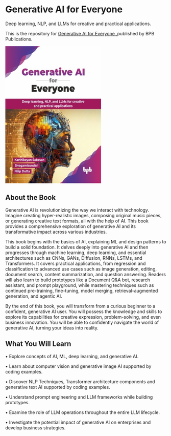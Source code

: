 # Generative AI for Everyone

Deep learning, NLP, and LLMs for creative and practical applications.

This is the repository for [Generative AI for Everyone
](https://bpbonline.com/products/generative-ai-for-everyone?variant=44394000974024),published by BPB Publications.

<img src="9789365897388.jpg">

## About the Book
Generative AI is revolutionizing the way we interact with technology. Imagine creating hyper-realistic images, composing original music pieces, or generating creative text formats, all with the help of AI. This book provides a comprehensive exploration of generative AI and its transformative impact across various industries.

This book begins with the basics of AI, explaining ML and design patterns to build a solid foundation. It delves deeply into generative AI and then progresses through machine learning, deep learning, and essential architectures such as CNNs, GANs, Diffusion, RNNs, LSTMs, and Transformers. It covers practical applications, from regression and classification to advanced use cases such as image generation, editing, document search, content summarization, and question answering. Readers will also learn to build prototypes like a Document Q&A bot, research assistant, and prompt playground, while mastering techniques such as continued pre-training, fine-tuning, model merging, retrieval-augmented generation, and agentic AI. 

By the end of this book, you will transform from a curious beginner to a confident, generative AI user. You will possess the knowledge and skills to explore its capabilities for creative expression, problem-solving, and even business innovation. You will be able to confidently navigate the world of generative AI, turning your ideas into reality.

## What You Will Learn
• Explore concepts of AI, ML, deep learning, and generative AI.

• Learn about computer vision and generative image AI supported by coding examples.

• Discover NLP Techniques, Transformer architecture components and generative text AI supported by coding examples.

• Understand prompt engineering and LLM frameworks while building prototypes.

• Examine the role of LLM operations throughout the entire LLM lifecycle.

• Investigate the potential impact of generative AI on enterprises and develop business strategies.
